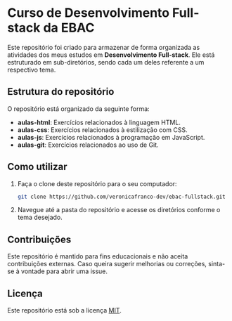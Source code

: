 # Curso de Desenvolvimento Full-stack da EBAC

Este repositório foi criado para armazenar de forma organizada as atividades dos meus estudos em **Desenvolvimento Full-stack**. 
Ele está estruturado em sub-diretórios, sendo cada um deles referente a um respectivo tema.

## Estrutura do repositório

O repositório está organizado da seguinte forma:

- **aulas-html**: Exercícios relacionados à linguagem HTML.
- **aulas-css**: Exercícios relacionados à estilização com CSS.
- **aulas-js**: Exercícios relacionados à programação em JavaScript.
- **aulas-git**: Exercícios relacionados ao uso de Git.

## Como utilizar

1. Faça o clone deste repositório para o seu computador:
   ```bash
   git clone https://github.com/veronicafranco-dev/ebac-fullstack.git
   ```   
2. Navegue até a pasta do repositório e acesse os diretórios conforme o tema desejado.

## Contribuições
Este repositório é mantido para fins educacionais e não aceita contribuições externas. Caso queira sugerir melhorias ou correções, sinta-se à vontade para abrir uma issue.

## Licença
Este repositório está sob a licença [MIT](https://opensource.org/licenses/MIT).

